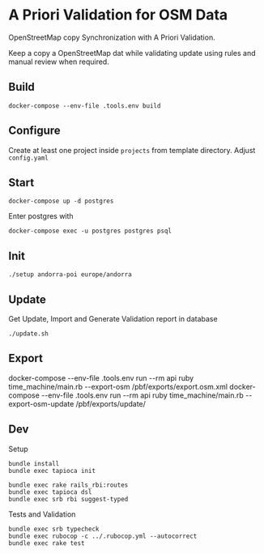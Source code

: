 # A Priori Validation for OSM Data

OpenStreetMap copy Synchronization with A Priori Validation.

Keep a copy a OpenStreetMap dat while validating update using rules and manual review when required.

## Build
```
docker-compose --env-file .tools.env build
```

## Configure

Create at least one project inside `projects` from template directory.
Adjust `config.yaml`

## Start
```
docker-compose up -d postgres
```

Enter postgres with
```
docker-compose exec -u postgres postgres psql
```

## Init

```
./setup andorra-poi europe/andorra
```

## Update

Get Update, Import and Generate Validation report in database
```
./update.sh
```

## Export

docker-compose --env-file .tools.env run --rm api ruby time_machine/main.rb --export-osm /pbf/exports/export.osm.xml
docker-compose --env-file .tools.env run --rm api ruby time_machine/main.rb --export-osm-update /pbf/exports/update/

## Dev

Setup
```
bundle install
bundle exec tapioca init

bundle exec rake rails_rbi:routes
bundle exec tapioca dsl
bundle exec srb rbi suggest-typed
```

Tests and Validation
```
bundle exec srb typecheck
bundle exec rubocop -c ../.rubocop.yml --autocorrect
bundle exec rake test
```
